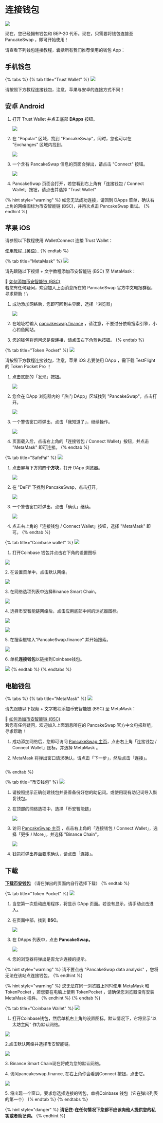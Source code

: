 # 连接钱包

![](https://gblobscdn.gitbook.com/assets%2F-MHREX7DHcljbY5IkjgJ%2F-MbGTDNZ6xd3\_Q-qSEP5%2F-MbJq3Dbj4RfmZnUl8jY%2Fdocs%20masthead%20\(11\).png?alt=media\&token=6f27f693-700e-48a5-bf90-6fe6bb1e5b7a)

现在，您已经拥有钱包和 BEP-20 代币。现在，只需要将钱包连接至 PancakeSwap ，即可开始使用！

请查看下列钱包连接教程，囊括所有我们推荐使用的钱包 App：

## 手机钱包 <a href="#smartphone-mobile" id="smartphone-mobile"></a>

{% tabs %}
{% tab title="Trust Wallet" %}
![](https://gblobscdn.gitbook.com/assets%2F-MHREX7DHcljbY5IkjgJ%2F-Maajz3RNBhCbi\_iel09%2F-MaaqWJXQio1awWtJiub%2Fimage.png?alt=media\&token=63e7a2d9-8a05-49ac-b3dd-063f87f3a8b6)

请按照下方教程连接钱包，注意，苹果与安卓的连接方式不同！

## 安卓 Android

1.  打开 Trust Wallet 并点击底部 **DApps** 按钮。

    ![](../../.gitbook/assets/MBP3-2021.08.16-121140PM-CleanShot\_CleanShot.png)
2.  在 "Popular" 区域，找到 "PancakeSwap"，同时，您也可以在 "Exchanges" 区域内找到。

    ![](../../.gitbook/assets/MBP3-2021.08.16-121222PM-CleanShot\_CleanShot.png)
3.  一个含有 PancakeSwap 信息的页面会弹出，请点击 "Connect" 按钮。

    ![](../../.gitbook/assets/MBP3-2021.08.16-121340PM-CleanShot\_CleanShot.png)
4. PancakeSwap 页面会打开，若您看到右上角有「连接钱包 / Connect Wallet」按钮，请点击并选择 "Trust Wallet"

{% hint style="warning" %}
如您无法成功连接，请回到 DApps 菜单，确认右上角的网络图标为币安智能链 (BSC)，并再次点击 PancakeSwap 重试。
{% endhint %}

## 苹果 iOS

请参照以下教程使用 WalletConnect 连接 Trust Wallet：

[使用教程（英语）](https://community.trustwallet.com/t/using-walletconnect-to-access-pancakeswap/212307)
{% endtab %}

{% tab title="MetaMask" %}
![](https://gblobscdn.gitbook.com/assets%2F-MHREX7DHcljbY5IkjgJ%2F-MaWbwvtRDRxirgNEPwC%2F-MaXDK47yFhEeM1ypg2f%2Fimage.png?alt=media\&token=0fd62a2b-6dec-4bac-ba84-ed3eaca63d08)

请先跟随以下视频 + 文字教程添加币安智能链 (BSC) 至 MetaMask：

🎥 [如何添加币安智能链 (BSC)](https://t.me/PancakeSwap\_CN/143416)\
若您有任何疑问，欢迎加入上面消息所在的 PancakeSwap 官方中文电报群组，寻求帮助！\


1.  成功添加网络后，您即可回到主界面，选择「浏览器」

    ![](../../.gitbook/assets/MBP3-2021.08.16-122242PM-CleanShot\_CleanShot.png)
2. 在地址栏输入 [pancakeswap.finance](https://pancakeswap.finance) ，请注意，不要过分依赖搜索引擎，小心钓鱼网站。
3. 您的钱包将询问您是否连接，请点击右下角蓝色按钮。
{% endtab %}

{% tab title="Token Pocket" %}
![](https://gblobscdn.gitbook.com/assets%2F-MHREX7DHcljbY5IkjgJ%2Fsync%2Fb9951be50d03d9ac5a49667dfa033fb55635011f.png?alt=media)

请按照下方教程连接钱包，注意，苹果 iOS 若要使用 DApp ，需下载 TestFlight 的 Token Pocket Pro ！

1.  点击底部的「发现」按钮。

    ![](../../.gitbook/assets/MBP3-2021.08.16-124330PM-CleanShot\_CleanShot.png)
2.  您会在 DApp 浏览器内的「热门 DApp」区域找到 "PancakeSwap"，点击打开。

    ![](../../.gitbook/assets/MBP3-2021.08.16-124527PM-CleanShot\_CleanShot.png)
3.  一个警告窗口将弹出，点击「我知道了」，继续操作。

    ![](../../.gitbook/assets/MBP3-2021.08.16-124631PM-CleanShot\_CleanShot.png)
4. 页面载入后，点击右上角的「连接钱包 / Connect Wallet」按钮，并点击 "MetaMask" 即可连接。
{% endtab %}

{% tab title="SafePal" %}
![](https://gblobscdn.gitbook.com/assets%2F-MHREX7DHcljbY5IkjgJ%2F-Maajz3RNBhCbi\_iel09%2F-MaaqhTbKsOcMi5lbmNT%2Fimage.png?alt=media\&token=94b6b052-c950-4568-8fd6-ae3da395e1ab)

1.  点击屏幕下方的**四个方块**，打开 DApp 浏览器。

    ![](../../.gitbook/assets/MBP3-2021.08.16-125215PM-CleanShot\_CleanShot.png)
2.  在 "DeFi" 下找到 PancakeSwap，点击打开。

    ![](<../../.gitbook/assets/image (77).png>)
3.  一个警告窗口将弹出，点击「确认」继续。

    ![](../../.gitbook/assets/MBP3-2021.08.16-125400PM-CleanShot\_CleanShot.png)
4. 点击右上角的「连接钱包 / Connect Wallet」按钮，选择 "MetaMask" 即可。
{% endtab %}

{% tab title="Coinbase wallet" %}
![](../../.gitbook/assets/coinbase\_wallet\_wordmark\_blue.png)

1. 打开Coinbase 钱包并点击右下角的设置图标

![](<../../.gitbook/assets/image (164).png>)

2\. 在设置菜单中，点击默认网络。

![](<../../.gitbook/assets/image (269).png>)

3\. 在网络选项列表中选择Binance Smart Chain。

![](<../../.gitbook/assets/image (214).png>)

4\. 选择币安智能链网络后，点击应用底部中间的浏览器图标。



![](<../../.gitbook/assets/image (300).png>)

![](<../../.gitbook/assets/image (131).png>)

5\. 在搜索框输入“PancakeSwap.finance" 并开始搜索。

![](<../../.gitbook/assets/image (217).png>)

6\. 单机**连接钱包**以链接到Coinbase钱包。

![](<../../.gitbook/assets/image (180).png>)
{% endtab %}
{% endtabs %}

## **电脑钱包**

{% tabs %}
{% tab title="MetaMask" %}
![](https://gblobscdn.gitbook.com/assets%2F-MHREX7DHcljbY5IkjgJ%2Fsync%2F1be522018fd3464faa261684c1fecb910630f2a0.png?alt=media)

请先跟随以下视频 + 文字教程添加币安智能链 (BSC) 至 MetaMask：

🎥 [如何添加币安智能链 (BSC)](https://t.me/PancakeSwap\_CN/143416)\
若您有任何疑问，欢迎加入上面消息所在的 PancakeSwap 官方中文电报群组，寻求帮助！

1. 成功添加网络后，您即可访问 [PancakeSwap 主页](https://pancakeswap.finance/)，点击右上角「连接钱包 / Connect Wallet」图标，并选择 MetaMask 。
2.  MetaMask 将弹出窗口请求确认，请点击「下一步」，然后点击「连接」。

    <img src="../../.gitbook/assets/MBP3-2021.08.16-092305PM-Chromium_MetaMask Notification.png" alt="" data-size="original">
{% endtab %}

{% tab title="币安钱包" %}
![](https://gblobscdn.gitbook.com/assets%2F-MHREX7DHcljbY5IkjgJ%2F-Maajz3RNBhCbi\_iel09%2F-MaarA5-6dcy2iDE5Iwx%2Fimage.png?alt=media\&token=15746c07-8908-49db-85ff-b17dcf3ad39c)

1. 请按照提示正确创建钱包并妥善备份好您的助记词。或使用现有助记词导入恢复钱包。
2.  在顶部的网络选项中，选择「币安智能链」

    ![](../../.gitbook/assets/MBP3-2021.08.16-093043PM-Chromium\_.png)
3.  访问 [PancakeSwap 主页](https://pancakeswap.finance/) ，点击右上角的「连接钱包 / Connect Wallet」，选择「更多 / More」，并选择 "Binance Chain"。

    ![](<../../.gitbook/assets/MBP3-2021.08.16-093605PM-Chromium\_收藏品  PancakeSwap - $22.285.png>)
4. 钱包将弹出界面要求确认，请点击「连接」。

## 下载

[**下载币安钱包**](https://www.binance.org/en) （请在弹出的页面内自行选择下载）
{% endtab %}

{% tab title="Token Pocket" %}
![](https://gblobscdn.gitbook.com/assets%2F-MHREX7DHcljbY5IkjgJ%2Fsync%2Fb9951be50d03d9ac5a49667dfa033fb55635011f.png?alt=media)

1. 当您第一次启动应用程序，将显示 DApp 页面。若没有显示，请手动点击进入。
2.  在页面中部，找到 **BSC**。

    ![](<../../.gitbook/assets/image (138).png>)
3.  在 DApps 列表中，点击 **PancakeSwap。**

    ![](<../../.gitbook/assets/image (277).png>)
4. 您的浏览器将弹出是否允许连接的提示。

{% hint style="warning" %}
请不要点击 "PancakeSwap data analysis" ，您将无法在该站点连接钱包。
{% endhint %}

{% hint style="warning" %}
您无法在同一浏览器上同时使用 MetaMask 和 TokenPocket ，若您要在电脑上使用 TokenPocket ，请确保您浏览器没有安装 MetaMask 插件。
{% endhint %}
{% endtab %}

{% tab title="Coinbase Wallet" %}
![](../../.gitbook/assets/coinbase\_wallet\_wordmark\_blue.png)

1. 打开Coinbase钱包，然后单机右上角的设置图标。默认情况下，它将显示“以太坊主网” 作为默认网络。

![](<../../.gitbook/assets/image (97).png>)

2.点击默认网络并选择币安智能链。

![](<../../.gitbook/assets/image (187).png>)

3\. Binance Smart Chain现在将成为您的默认网络。

4\. 访问pancakeswap.finance, 在右上角你会看到Connect 按钮，点击它。

![](<../../.gitbook/assets/image (287).png>)

5\. 将出现一个窗口，要求您选择连接的钱包，单机Coinbase 钱包（它在弹出列表的第一个）
{% endtab %}
{% endtabs %}

{% hint style="danger" %}
**请记住-在任何情况下您都不应该向他人提供您的私钥或者助记词。**
{% endhint %}
